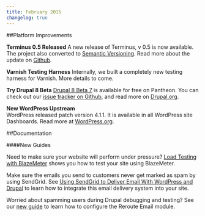 ```yaml
---
title: February 2015
changelog: true
---
```


##Platform Improvements

**Terminus 0.5 Released**
A new release of Terminus, v 0.5 is now available. The project also converted to [Semantic Versioning](http://semver.org). Read more about the update on [Github](https://github.com/pantheon-systems/cli/releases).

**Varnish Testing Harness**
Internally, we built a completely new testing harness for Varnish. More details to come.

**Try Drupal 8 Beta**
[Drupal 8 Beta 7](https://dashboard.pantheon.io/products/drupal8/spinup) is available for free on Pantheon. You can check out our [issue tracker on Github](https://github.com/pantheon-systems/drops-8/issues), and read more on [Drupal.org](https://www.drupal.org/node/2437851).

**New WordPress Upstream**  
WordPress released patch version 4.1.1. It is available in all WordPress site Dashboards. Read more at [WordPress.org](https://wordpress.org/news/2015/02/wordpress-4-1-1).

##Documentation

####New Guides

Need to make sure your website will perform under pressure? [Load Testing with BlazeMeter](/docs/guides/load-testing-with-blazemeter) shows you how to test your site using BlazeMeter.  

Make sure the emails you send to customers never get marked as spam by using SendGrid. See [Using SendGrid to Deliver Email With WordPress and Drupal](/docs/guides/sendgrid) to learn how to integrate this email delivery system into your site.  

Worried about spamming users during Drupal debugging and testing? See our [new guide](/docs/guides/rerouting-outbound-email) to learn how to configure the Reroute Email module.  
